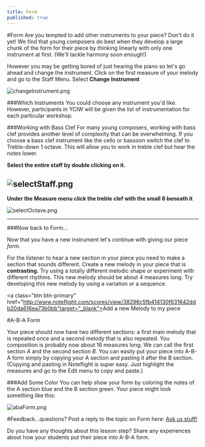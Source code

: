 ```yaml
---
title: Form
published: true
---
```


#Form
Are you tempted to add other instruments to your piece? Don't do it yet! We find that young composers do best when they develop a large chunk of the form for their piece by thinking linearly with only one instrument at first. (We'll tackle harmony soon enough!)

However you may be getting bored of just hearing the piano
so let's go ahead and change the instrument.
Click on the first measure of your melody and go to the Staff Menu. Select **Change Instrument**

![changeInstrument.png]({{site.baseurl}}/img/changeInstrument.png)

###Which Instruments
You could choose any instrument you'd like. However, participants in YCIW will be given the list of instrumentation for each particular workshop. 

###Working with Bass Clef
For many young composers, working with bass clef provides another level of complexity that can be overwhelming. If you choose a bass clef instrument like the cello or bassoon switch the clef to Treble-down 1 octave. This will allow you to work in treble clef but hear the notes lower. 


**Select the entire staff by double clicking on it.**


![selectStaff.png]({{site.baseurl}}/img/selectStaff.png)
---


**Under the Measure menu click the treble clef with the small 8 beneath it**

![selectOctave.png]({{site.baseurl}}/img/selectOctave.png)


---

###Now back to Form...

Now that you have a new instrument let's continue with giving our piece *form.*


For the listener to hear a new section in your piece you need to make a section that sounds different. Create a new melody in your piece that is **contrasting.**  Try using a totally different melodic shape or experiment with different rhythms. This new melody should be about 4 measures long. Try developing this new melody by using a variation or a sequence. 

<a class="btn btn-primary" href="http://www.noteflight.com/scores/view/38296c5fb414130f631642ddb20da616ea73b0bb"target="_blank"><i class="fa fa-music"></i>Add a new Melody to my piece</a>

#A-B-A Form

Your piece should now have two different sections: a first main melody that is repeated once and a second melody that is also repeated. You composition is probably now about 16 measures long. We can call the first section *A* and the second section *B.*  You can easily put your piece into A-B-A form simply by copying your A section and pasting it after the B section. (Copying and pasting in Noteflight is super easy. Just highlight the measures and go to the Edit menu to copy and paste.)

###Add Some Color
You can help show your form by coloring the notes of the A section blue and the B section green. 
Your piece might look something like this:



![abaForm.png]({{site.baseurl}}/img/abaForm.png)


#Feedback...questions?
Post a reply to the topic on Form here:  <a class="btn btn-primary" target="_blank" href="http://discourse.yciw.net/t/giving-your-piece-a-b-a-form/56?u=matt"><i class="fa fa-weixin"></i> Ask us stuff!</a>

Do you have any thoughts about this lesson step? Share any experiences about how your students put their piece into A-B-A form. 





